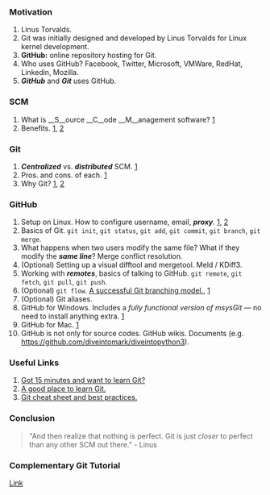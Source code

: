 ### Motivation
1. Linus Torvalds.
1. Git was initially designed and developed by Linus Torvalds for Linux kernel development.
1. __GitHub:__ online repository hosting for Git.
1. Who uses GitHub? Facebook, Twitter, Microsoft, VMWare, RedHat, Linkedin, Mozilla.
1. ___GitHub___ and ___Git___ uses GitHub.

### SCM
1. What is __S__ource __C__ode __M__anagement software? [1](http://git-scm.com/book/en/Getting-Started-About-Version-Control)
1. Benefits. [1](https://www.plasticscm.com/infocenter/quick-start/why-version-control.aspx), [2](http://www.git-tower.com/learn/why_git.html)

### Git
1. ___Centralized___ vs. ___distributed___ SCM. [1](http://git-scm.com/book/en/Getting-Started-About-Version-Control)
1. Pros. and cons. of each. [1](http://git-scm.com/book/en/Getting-Started-About-Version-Control)
1. Why Git? [1](http://git-scm.com/about), [2](http://www.slideshare.net/segfault/why-git-3352034)

### GitHub
1. Setup on Linux. How to configure username, email, ___proxy___. [1](https://help.github.com/articles/set-up-git), [2](http://stackoverflow.com/a/3406766/1019491)
1. Basics of Git. `git init`, `git status`, `git add`, `git commit`, `git branch`, `git merge`.
1. What happens when two users modify the same file? What if they modify the ___same line___? Merge conflict resolution.
1. (Optional) Setting up a visual difftool and mergetool. Meld / KDiff3.
1. Working with ___remotes___, basics of talking to GitHub. `git remote`, `git fetch`, `git pull`, `git push`.
1. (Optional) `git flow`. [A successful Git branching model.](http://nvie.com/posts/a-successful-git-branching-model/), [1](https://github.com/nvie/gitflow)
1. (Optional) Git aliases.
1. GitHub for Windows. Includes a _fully functional version of msysGit_ — no need to install anything extra. [1](http://windows.github.com/)
1. GitHub for Mac. [1](http://mac.github.com/)
1. GitHub is not only for source codes. GitHub wikis. Documents (e.g. https://github.com/diveintomark/diveintopython3).

### Useful Links
1. [Got 15 minutes and want to learn Git?](http://try.github.com/levels/1/challenges/1)
2. [A good place to learn Git.](http://gitref.org/)
3. [Git cheat sheet and best practices.](http://www.git-tower.com/files/cheatsheet/Git_Cheat_Sheet_grey.pdf)

### Conclusion
> "And then realize that nothing is perfect. Git is just _closer_ to perfect than any other SCM out there." - Linus

### Complementary Git Tutorial
[Link](https://github.com/Hindol/git-tutorial/blob/master/README.md)